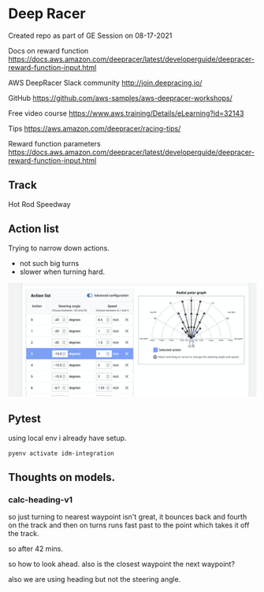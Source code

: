 # Deep Racer

Created repo as part of GE Session on 08-17-2021

Docs on reward function
<https://docs.aws.amazon.com/deepracer/latest/developerguide/deepracer-reward-function-input.html>

AWS DeepRacer Slack community
<http://join.deepracing.io/>

GitHub
<https://github.com/aws-samples/aws-deepracer-workshops/>

Free video course
<https://www.aws.training/Details/eLearning?id=32143>

Tips
<https://aws.amazon.com/deepracer/racing-tips/>

Reward function parameters
<https://docs.aws.amazon.com/deepracer/latest/developerquide/deepracer-reward-function-input.html>

## Track

Hot Rod Speedway

## Action list

Trying to narrow down actions.

- not such big turns
- slower when turning hard.

![](docs/images/action-list-lmit.png)

## Pytest

using local env i already have setup.

```shell
pyenv activate idm-integration
```


## Thoughts on models.

### calc-heading-v1 

so just turning to nearest waypoint isn't great, it bounces back and fourth on the track and then on turns runs fast past to the point which takes it off the track.

so after 42 mins.

so how to look ahead. also is the closest waypoint the next waypoint?

also we are using heading but not the steering angle.

### 



